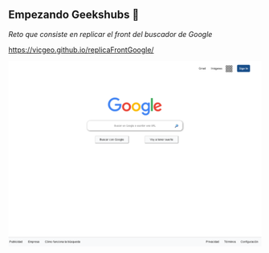 ## Empezando Geekshubs 🚀


_Reto que consiste en replicar el front del buscador de Google_

https://vicgeo.github.io/replicaFrontGoogle/

<p align="center">
<img src="img/replicaGoogle.png" width="800">
</p>
